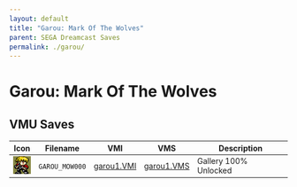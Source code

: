 ```yaml
---
layout: default
title: "Garou: Mark Of The Wolves"
parent: SEGA Dreamcast Saves
permalink: ./garou/
---
```

# Garou: Mark Of The Wolves

## VMU Saves

| Icon | Filename | VMI | VMS | Description |
|------|----------|-----|-----|-------------|
| ![Garou: Mark Of The Wolves](../icons/GAROU_MOW000.GIF) | `GAROU_MOW000` | [garou1.VMI](garou1.VMI) | [garou1.VMS](garou1.VMS) | Gallery 100% Unlocked |

